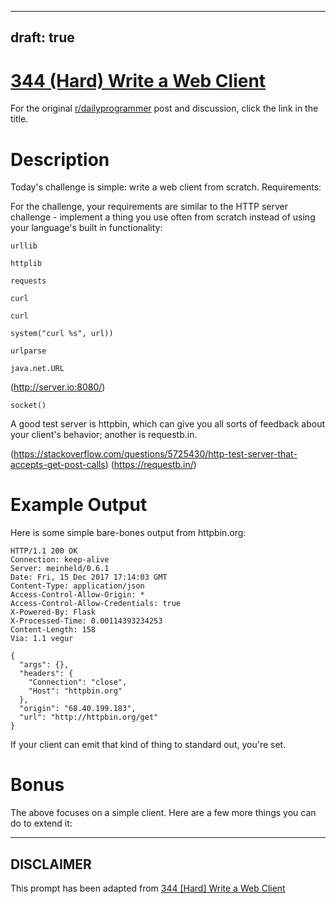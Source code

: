 ---
draft: true
----

# [344 (Hard) Write a Web Client](https://www.reddit.com/r/dailyprogrammer/comments/7jzy8k/20171215_challenge_344_hard_write_a_web_client/)

For the original [r/dailyprogrammer](https://www.reddit.com/r/dailyprogrammer/) post and discussion, click the link in the title.

# Description
Today's challenge is simple: write a web client from scratch. Requirements:

For the challenge, your requirements are similar to the HTTP server challenge - implement a thing you use often from scratch instead of using your language's built in functionality:


```
urllib
```

```
httplib
```

```
requests
```

```
curl
```

```
curl
```

```
system("curl %s", url))
```

```
urlparse
```

```
java.net.URL
```
(http://server.io:8080/)

```
socket()
```
A good test server is httpbin, which can give you all sorts of feedback about your client's behavior; another is requestb.in.

(https://stackoverflow.com/questions/5725430/http-test-server-that-accepts-get-post-calls)
(https://requestb.in/)
# Example Output
Here is some simple bare-bones output from httpbin.org:


```
HTTP/1.1 200 OK
Connection: keep-alive
Server: meinheld/0.6.1
Date: Fri, 15 Dec 2017 17:14:03 GMT
Content-Type: application/json
Access-Control-Allow-Origin: *
Access-Control-Allow-Credentials: true
X-Powered-By: Flask
X-Processed-Time: 0.00114393234253
Content-Length: 158
Via: 1.1 vegur

{
  "args": {},
  "headers": {
    "Connection": "close",
    "Host": "httpbin.org"
  },
  "origin": "68.40.199.183",
  "url": "http://httpbin.org/get"
}
```
If your client can emit that kind of thing to standard out, you're set. 

# Bonus
The above focuses on a simple client. Here are a few more things you can do to extend it:


----
## **DISCLAIMER**
This prompt has been adapted from [344 [Hard] Write a Web Client](https://www.reddit.com/r/dailyprogrammer/comments/7jzy8k/20171215_challenge_344_hard_write_a_web_client/)

